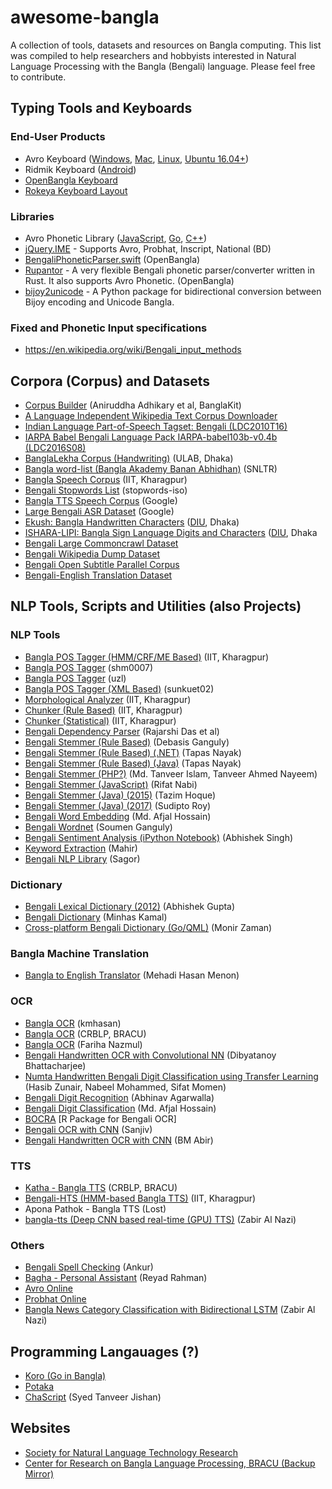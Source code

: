 # awesome-bangla
A collection of tools, datasets and resources on Bangla computing. This list was compiled to help researchers and hobbyists interested in Natural Language Processing with the Bangla (Bengali) language. Please feel free to contribute.
 
## Typing Tools and Keyboards
 
### End-User Products
  - Avro Keyboard ([Windows](https://www.omicronlab.com/avro-keyboard.html), [Mac](https://www.omicronlab.com/iavro.html), [Linux](http://linux.omicronlab.com/), [Ubuntu 16.04+](https://github.com/maateen/avro))
  - Ridmik Keyboard ([Android](https://play.google.com/store/apps/details?id=ridmik.keyboard))
  - [OpenBangla Keyboard](https://github.com/OpenBangla/OpenBangla-Keyboard)
  - [Rokeya Keyboard Layout](https://github.com/MythicAngel/rokeya-keyboard-layout)
  
### Libraries
  - Avro Phonetic Library ([JavaScript](https://github.com/torifat/jsAvroPhonetic), [Go](https://github.com/sadlil/go-avro-phonetic), [C++](https://github.com/mominul/cppAvroPhonetic))
  - [jQuery.IME](https://github.com/wikimedia/jquery.ime) - Supports Avro, Probhat, Inscript, National (BD)
  - [BengaliPhoneticParser.swift](https://github.com/OpenBangla/BengaliPhoneticParser.swift) (OpenBangla)
  - [Rupantor](https://github.com/OpenBangla/rupantor-rs) - A very flexible Bengali phonetic parser/converter written in Rust. It also supports Avro Phonetic. (OpenBangla)
  - [bijoy2unicode](https://github.com/Mad-FOX/bijoy2unicode) - A Python package for bidirectional conversion between Bijoy encoding and Unicode Bangla.
 
### Fixed and Phonetic Input specifications
 - https://en.wikipedia.org/wiki/Bengali_input_methods

## Corpora (Corpus) and Datasets
 - [Corpus Builder](https://github.com/banglakit/corpus-builder) (Aniruddha Adhikary et al, BanglaKit)
 - [A Language Independent Wikipedia Text Corpus Downloader](https://github.com/Rajan-sust/WikiTextCorpusDownloader)
 - [Indian Language Part-of-Speech Tagset: Bengali (LDC2010T16)](https://catalog.ldc.upenn.edu/LDC2010T16)
 - [IARPA Babel Bengali Language Pack IARPA-babel103b-v0.4b (LDC2016S08)](https://catalog.ldc.upenn.edu/LDC2016S08)
 - [BanglaLekha Corpus (Handwriting)](https://data.mendeley.com/datasets/hf6sf8zrkc/2) (ULAB, Dhaka)
 - [Bangla word-list (Bangla Akademy Banan Abhidhan)](http://nltr.org/download/Bangla_word-list.doc) (SNLTR)
 - [Bangla Speech Corpus](http://downloads.nltr.org/iitkgp-resources/SHRUTI-Bangla_Speech_Corpus.rar) (IIT, Kharagpur)
 - [Bengali Stopwords List](https://github.com/stopwords-iso/stopwords-bn) (stopwords-iso)
 - [Bangla TTS Speech Corpus](http://www.openslr.org/37) (Google)
 - [Large Bengali ASR Dataset](http://www.openslr.org/53) (Google)
 - [Ekush: Bangla Handwritten Characters](https://shahariarrabby.github.io/ekush) ([DIU](http://nlp.daffodilvarsity.edu.bd), Dhaka)
 - [ISHARA-LIPI: Bangla Sign Language Digits and Characters](https://isharalipi.sanzidscloud.com) ([DIU](http://nlp.daffodilvarsity.edu.bd), Dhaka
 - [Bengali Large Commoncrawl Dataset](https://traces1.inria.fr/oscar/)
 - [Bengali Wikipedia Dump Dataset](https://dumps.wikimedia.org/bnwiki/latest/)
 - [Bengali Open Subtitle Parallel Corpus](http://opus.nlpl.eu/)
 - [Bengali-English Translation Dataset](http://www.manythings.org/anki/)

## NLP Tools, Scripts and Utilities (also Projects)
### NLP Tools
 - [Bangla POS Tagger (HMM/CRF/ME Based)](http://nltr.org/download/iitkgp-resources/Bangla_POS_Tagger_Linux/POS_tagger_Bangla.zip) (IIT, Kharagpur)
 - [Bangla POS Tagger](https://github.com/shm0007/bengali-pos-tagger) (shm0007)
 - [Bangla POS Tagger](https://github.com/uzl/pos_tagger_1) (uzl)
 - [Bangla POS Tagger (XML Based)](https://github.com/sunkuet02/BanglaPosTagger) (sunkuet02) 
 - [Morphological Analyzer](http://nltr.org/download/iitkgp-resources/Bangla_Morphological_Analyzer/Morph_analyzer.tar) (IIT, Kharagpur)
 - [Chunker (Rule Based)](http://nltr.org/download/iitkgp-resources/Rul_Base_Chunker/chunkerBinary.tgz) (IIT, Kharagpur)
 - [Chunker (Statistical)](http://nltr.org/download/iitkgp-resources/Statistical_Chunker/chunker_v1.1.tar) (IIT, Kharagpur)
 - [Bengali Dependency Parser](https://github.com/saviour-falcon/BengaliDependencyParser) (Rajarshi Das et al)
 - [Bengali Stemmer (Rule Based)](https://github.com/gdebasis/BengaliStemmer) (Debasis Ganguly)
 - [Bengali Stemmer (Rule Based) (.NET)](https://github.com/nayakt/BengaliStemmer_DotNet) (Tapas Nayak)
 - [Bengali Stemmer (Rule Based) (Java)](https://github.com/nayakt/BengaliStemmer_Java) (Tapas Nayak)
 - [Bengali Stemmer (PHP?)](https://github.com/tanveer-preom/BengaliStemmer) (Md. Tanveer Islam, Tanveer Ahmed Nayeem)
 - [Bengali Stemmer (JavaScript)](https://github.com/torifat/bangla-stemmer) (Rifat Nabi)
 - [Bengali Stemmer (Java) (2015)](https://github.com/tazimhoque/Bangla-Stemmer) (Tazim Hoque)
 - [Bengali Stemmer (Java) (2017)](https://github.com/sudiptobd/BanglaDocumentRanking_BanglaStemmer) (Sudipto Roy)
 - [Bengali Word Embedding](https://github.com/smafjal/Bengali-Word-Embedding) (Md. Afjal Hossain)
 - [Bengali Wordnet](https://github.com/soumenganguly/Bengali-Wordnet) (Soumen Ganguly)
 - [Bengali Sentiment Analysis (iPython Notebook)](https://github.com/abhie19/Sentiment-Analysis-Bangla-Language) (Abhishek Singh)
 - [Keyword Extraction](https://github.com/mahirsust/Code300) (Mahir)
 - [Bengali NLP Library](https://github.com/sagorbrur/bnlp) (Sagor)
 
 ### Dictionary
  - [Bengali Lexical Dictionary (2012)](https://github.com/abhishekgupta92/lexical_db_bangla) (Abhishek Gupta)
  - [Bengali Dictionary](https://github.com/MinhasKamal/BengaliDictionary) (Minhas Kamal)
  - [Cross-platform Bengali Dictionary (Go/QML)](https://github.com/monirz/wordgo) (Monir Zaman)

### Bangla Machine Translation
- [Bangla to English Translator](https://github.com/menon92/BanglaTranslator) (Mehadi Hasan Menon)

### OCR
 - [Bangla OCR](https://github.com/kmhasan-class/bangla-ocr) (kmhasan)
 - [Bangla OCR](https://sourceforge.net/projects/blp/files/BanglaOCR/) (CRBLP, BRACU)
 - [Bangla OCR](https://github.com/fnazmul/Bengali_OCR/) (Fariha Nazmul)
 - [Bengali Handwritten OCR with Convolutional NN](https://github.com/dibyatanoy/Bengali-Handwritten-Character-Recognition-Using-Convolutional-Neural-Networks) (Dibyatanoy Bhattacharjee)
 - [Numta Handwritten Bengali Digit Classification using Transfer Learning](https://github.com/hasibzunair/unconventional-wisdom) (Hasib Zunair, Nabeel Mohammed, Sifat Momen)
 - [Bengali Digit Recognition](https://github.com/abhinavagarwalla/BengaliDigitRecognition) (Abhinav Agarwalla)
 - [Bengali Digit Classification](https://github.com/smafjal/CNN-Bengali-Digit-Classification-TF) (Md. Afjal Hossain)
 - [BOCRA](https://github.com/deepayan/bocra) [R Package for Bengali OCR]
 - [Bengali OCR with CNN](https://github.com/sanjiv0975/Bengali_OCR) (Sanjiv)
 - [Bengali Handwritten OCR with CNN](https://github.com/bmabir17/bangla_inception) (BM Abir)
 
### TTS
 - [Katha - Bangla TTS](https://sourceforge.net/projects/blp/files/Katha_Bangla_TTS/) (CRBLP, BRACU)
 - [Bengali-HTS (HMM-based Bangla TTS)](https://github.com/sankar-mukherjee/Bengali-HTS) (IIT, Kharagpur)
 - Apona Pathok - Bangla TTS (Lost)
 - [bangla-tts (Deep CNN based real-time (GPU) TTS)](https://github.com/zabir-nabil/bangla-tts) (Zabir Al Nazi)

### Others
 - [Bengali Spell Checking](https://github.com/AnkurBD/bengali-spellcheck) (Ankur)
 - [Bagha - Personal Assistant](https://github.com/reyadrahman/Bagha) (Reyad Rahman)
 - [Avro Online](http://avro.im)
 - [Probhat Online](http://probhat.im)
 - [Bangla News Category Classification with Bidirectional LSTM](https://github.com/zabir-nabil/bangla-news-rnn) (Zabir Al Nazi)
 
## Programming Langauages (?)
 - [Koro (Go in Bangla)](https://github.com/ChimeraCoder/koro)
 - [Potaka](http://www.potaka.io/)
 - [ChaScript](https://github.com/sjishan/chascript) (Syed Tanveer Jishan)

## Websites
- [Society for Natural Language Technology Research](http://nltr.org/)
- [Center for Research on Bangla Language Processing, BRACU (Backup Mirror)](http://web.archive.org/web/20150621025544/http://crblp.bracu.ac.bd/)

